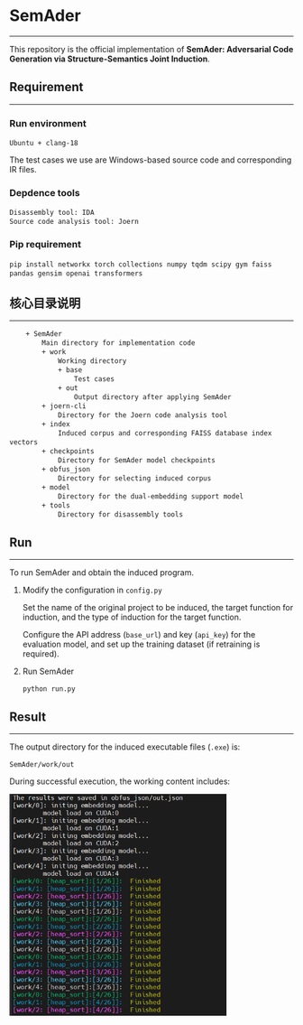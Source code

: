 # SemAder

---

This repository is the official implementation of  **SemAder: Adversarial Code Generation via Structure-Semantics Joint Induction**.

## Requirement

---

### Run environment

```
Ubuntu + clang-18
```

The test cases we use are Windows-based source code and corresponding IR files.

### Depdence tools

```
Disassembly tool: IDA  
Source code analysis tool: Joern
```

### Pip requirement

```
pip install networkx torch collections numpy tqdm scipy gym faiss pandas gensim openai transformers
```

## 核心目录说明

---

```
	+ SemAder
		Main directory for implementation code
		+ work
			Working directory
			+ base
				Test cases
			+ out
				Output directory after applying SemAder
		+ joern-cli
			Directory for the Joern code analysis tool
		+ index
			Induced corpus and corresponding FAISS database index vectors
		+ checkpoints
			Directory for SemAder model checkpoints
		+ obfus_json
			Directory for selecting induced corpus
		+ model
			Directory for the dual-embedding support model
		+ tools
			Directory for disassembly tools
```

## Run

---

To run SemAder and obtain the induced program.

1. Modify the configuration in `config.py`

   Set the name of the original project to be induced, the target function for induction, and the type of induction for the target function.

   Configure the API address (`base_url`) and key (`api_key`) for the evaluation model, and set up the training dataset (if retraining is required).

2. Run SemAder

   ```
   python run.py
   ```


## Result

---

The output directory for the induced executable files (`.exe`) is:

```
SemAder/work/out
```

During successful execution, the working content includes:

<img src=".\Figure\image-20250312103755622.png" alt="image-20250312103755622" style="zoom: 67%;" />